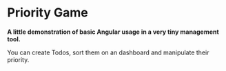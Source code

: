 # Priority Game

**A little demonstration of basic Angular usage in a very tiny management tool.**

You can create Todos, sort them on an dashboard and manipulate their priority.
